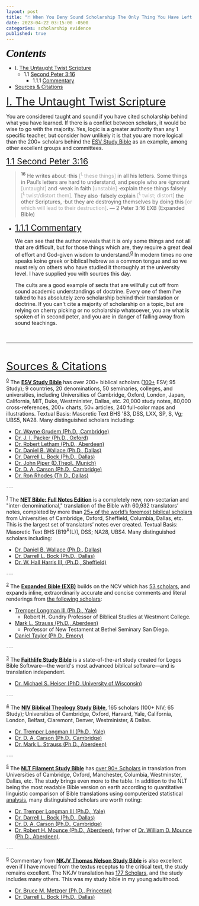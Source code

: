 ```yaml
---
layout: post
title: "🃏 When You Deny Sound Scholarship The Only Thing You Have Left Is Pride"
date: 2023-04-22 03:15:00 -0500
categories: scholarship evidence
published: true
---
```


<!-- A Guide To Spotting False Teachers And Avoiding False Assurance. -->

<a name="contents" style="font-family:'Times New Roman',Times,serif;font-style:italic;font-weight:bold;font-size:2.1em;color:black;">Contents</a>

- I. <a href="#untaught">The Untaught Twist Scripture</a>
    - 1.1 <a href="#2Peter3:16">Second Peter 3:16</a>
        - 1.1.1 <a href="#commentary">Commentary</a>
- <a href="#cite">Sources & Citations</a>

<!-- - ii.a.0. <a href="#esvsb_cite">ESV Study Bible</a>
- ii.a.1. <a href="#net_cite">NET Full Notes</a>
- ii.a.2. <a href="#exb_cite">Expanded Bible</a>
- ii.a.3. <a href="#logos_cite">Faithlife Study Bible</a>
- ii.a.4. <a href="#btsb_cite">Biblical Theology Study Bible</a>
- ii.a.5. <a href="#filament_cite">NLT Filament Study Bible</a>
- ii.a.6. <a href="#tnsb_cite">Thomas Nelson Study Bible</a> -->

<!-- Some movements within Christianity that teach Greek incorrectly are also reminiscent. -->

<!-- > <sup style="font-weight:bold;">16</sup> as also in all his letters, speaking in them of these things, in which are some things hard to understand, which the **untaught and unstable** distort, as they do also the rest of the Scriptures, to their own destruction. &mdash; 2 Peter 3:16 LSB (Legacy Standard Bible) -->

<a name="untaught" href="#contents" style="font-size:2.1em;">I. The Untaught Twist Scripture</a>

<!-- > Pride goes before destruction, and a haughty spirit before a fall. &mdash; Proverbs 16:18 ESV (English Standard Version) -->

You are considered taught and sound if you have cited scholarship behind what you have learned. If there is a conflict between scholars, it would be wise to go with the majority. Yes, logic is a greater authority than any 1 specific teacher, but consider how unlikely it is that you are more logical than the 200+ scholars behind the <a name="esvsb_notes" href="#esvsb_cite">ESV Study Bible</a> as an example, among other excellent groups and committees.

<a name="2Peter3:16" href="#contents" style="font-size:1.6em;">1.1 Second Peter 3:16</a>

> <sup style="font-weight:bold;">16</sup> He writes about ·this <span style="color:#A8A8A8;">[<sup>L</sup> these things]</span> in all his letters. Some things in Paul’s letters are hard to understand, and people who are ·ignorant <span style="color:#A8A8A8;">[untaught]</span> and ·weak in faith <span style="color:#A8A8A8;">[unstable]</span> ·explain these things falsely <span style="color:#A8A8A8;">[<sup>L</sup> twist/distort them]</span>. They also ·falsely explain <span style="color:#A8A8A8;">[<sup>L</sup> twist; distort]</span> the other Scriptures, ·but they are destroying themselves by doing this <span style="color:#A8A8A8;">[or which will lead to their destruction]</span>. &mdash; 2 Peter 3:16 EXB (Expanded Bible)

- <a name="commentary" href="#contents" style="font-size:1.6em;">1.1.1 Commentary</a>

    We can see that the author reveals that it is only some things and not all that are difficult, but for those things which are, they require a great deal of effort and God-given wisdom to understand.<sup><a name="esvsb_notes" href="#esvsb_cite">0</a></sup> In modern times no one speaks koine greek or biblical hebrew as a common tongue and so we must rely on others who have studied it thoroughly at the university level. I have supplied you with sources this day. 
    
    The cults are a good example of sects that are willfully cut off from sound academic understandings of doctrine. Every one of them I've talked to has absolutely zero scholarship behind their translation or doctrine. If you can't cite a majority of scholarship on a topic, but are relying on cherry picking or no scholarship whatsoever, you are what is spoken of in second peter, and you are in danger of falling away from sound teachings. 

<!-- > **In all his letters** shows awareness of some kind of collection of Paul’s letters, with the number unspecified here. **Some things … hard to understand** does not say that everything in Paul’s letters is hard to understand, nor does it say that anything is “impossible to understand,” but it does imply that correctly interpreting some hard passages of Scripture requires much effort and God-given wisdom. **The ignorant and unstable twist** Paul’s teachings **as they do the other Scriptures**, implying that Paul’s writings were also considered Scripture in NT times, on the same level of divine authority as the OT Scripture. Greek graphē, here translated “Scriptures,” occurs 51 times in the NT, and every time it refers to the canonical OT Scripture, and not to any other writings, except that twice (here and 1 Tim. 5:18) some NT writings are also included. This indicates that NT books written or authorized by Christ’s apostles were recognized, at a very early date, to be God’s Word. -->


<br>

---

<br>

<a name="cite" href="#contents" style="font-size:2.1em;">Sources & Citations</a>

<sup><a name="esvsb_cite" href="#contents">0</a></sup> The [**ESV Study Bible**](https://amzn.to/3WsN0Uw) has over 200+ biblical scholars ([100+](https://www.esv.org/translation/) ESV; 95 Study); 9 countries, 20 denominations, 50 seminaries, colleges, and universities, including Universities of Cambridge, Oxford, London, Japan, California, MIT, Duke, Westminister, Dallas, etc. 20,000 study notes, 80,000 cross-references, 200+ charts, 50+ articles, 240 full-color maps and illustrations. Textual Basis: Masoretic Text BHS '83, DSS, LXX, SP, S, Vg; UBS5, NA28. Many distinguished scholars including:

<!--  -->

- [Dr. Wayne Grudem (Ph.D., Cambridge)](https://youtu.be/s9e3Y2SMXag)
- [Dr. J. I. Packer (Ph.D., Oxford)](https://youtu.be/jOFsFgUUdZo)
- [Dr. Robert Letham (Ph.D., Aberdeen)](https://www.greystoneinstitute.org/robert-letham)
- [Dr. Daniel B. Wallace (Ph.D., Dallas)](https://youtu.be/NikVdhp0YFs)
- [Dr. Darrell L. Bock (Ph.D., Dallas)]()
- [Dr. John Piper (D.Theol., Munich)]()
- [Dr. D. A. Carson (Ph.D., Cambridge)](https://www.crossway.org/authors/d-a-carson/)
- [Dr. Ron Rhodes (Th.D., Dallas)]()

<span style="color:#A8A8A8;">---</span>

<sup><a name="net_cite" href="#contents">1</a></sup> The [**NET Bible: Full Notes Edition**](https://amzn.to/3WLAgbr) is a completely new, non-sectarian and "inter-denominational," translation of the Bible with 60,932 translators’ notes, completed by more than <a href="https://netbible.com/preface/">25+ of the world’s foremost biblical scholars</a> from Universities of Cambridge, Oxford, Sheffield, Columbia, Dallas, etc. This is the largest set of translators’ notes ever created. Textual Basis: Masoretic Text BHS [B19<sup>A</sup>(L)], DSS; NA28, UBS4. Many distinguished scholars including:

<!--  -->

- [Dr. Daniel B. Wallace (Ph.D., Dallas)](https://youtu.be/NikVdhp0YFs)
- [Dr. Darrell L. Bock (Ph.D., Dallas)]()
- [Dr. W. Hall Harris III, (Ph.D., Sheffield)]()

<span style="color:#A8A8A8;">---</span>

<sup><a name="exb_cite" href="#contents">2</a></sup> The [**Expanded Bible (EXB)**](https://amzn.to/3vlMXy5) builds on the NCV which has [53 scholars](https://www.gotquestions.org/New-Century-Version-NCV.html), and expands inline, extraordinarily accurate and concise comments and literal renderings from [the following scholars](https://www.biblegateway.com/versions/Expanded-Bible-EXB/):

<!--  -->

- [Tremper Longman III (Ph.D., Yale)]()
    - Robert H. Gundry Professor of Biblical Studies at Westmont College.
- [Mark L. Strauss (Ph.D., Aberdeen)]()
    - Professor of New Testament at Bethel Seminary San Diego.
- [Daniel Taylor (Ph.D., Emory)]()

<span style="color:#A8A8A8;">---</span>


<sup><a name="logos_cite" href="#contents">3</a></sup> The [**Faithlife Study Bible**](https://www.logos.com/product/36338/faithlife-study-bible?ssi=0) is a state-of-the-art study created for Logos Bible Software&mdash;the world's most advanced biblical software&mdash;and is translation independent.

<!--  -->

- [Dr. Michael S. Heiser (PhD, University of Wisconsin)](https://www.youtube.com/@DRMSH)

<span style="color:#A8A8A8;">---</span>

<sup><a name="btsb_cite" href="#contents">4</a></sup> The [**NIV Biblical Theology Study Bible**](https://amzn.to/417o3A0), 165 scholars (100+ NIV; 65 Study); Universities of Cambridge, Oxford, Harvard, Yale, California, London, Belfast, Claremont, Denver, Westminister, & Dallas. 
    
<!--  -->

- [Dr. Tremper Longman III (Ph.D., Yale)]()
- [Dr. D. A. Carson (Ph.D., Cambridge)](https://www.crossway.org/authors/d-a-carson/)
- [Dr. Mark L. Strauss (Ph.D., Aberdeen)]()

<span style="color:#A8A8A8;">---</span>

<sup><a name="filament_cite" href="#contents">5</a></sup> The [**NLT Filament Study Bible**](https://amzn.to/3CcB5Cu) has [over 90+ Scholars](https://www.tyndale.com/nlt/meet-the-scholars) in translation from Universities of Cambridge, Oxford, Manchester, Columbia, Westminster, Dallas, etc. The study brings even more to the table. In addition to the NLT being the most readable Bible version on earth according to quantitative linguistic comparison of Bible translations using computerized statistical [analysis](/assets/docs/AnalysisGBI.pdf), many distinguished scholars are worth noting:

<!--  -->

- [Dr. Tremper Longman III (Ph.D., Yale)]()
- [Dr. Darrell L. Bock (Ph.D., Dallas)]()
- [Dr. D. A. Carson (Ph.D., Cambridge)](https://www.crossway.org/authors/d-a-carson/)
- [Dr. Robert H. Mounce (Ph.D., Aberdeen)](https://www.billmounce.com/), father of [Dr. William D. Mounce (Ph.D., Aberdeen)](https://www.billmounce.com/).

<span style="color:#A8A8A8;">---</span>

<sup><a name="tnsb_cite" href="#contents">6</a></sup> Commentary from [**NKJV Thomas Nelson Study Bible**](https://amzn.to/3Lqjw6W) is also excellent even if I have moved from the textus receptus to the critical text, the study remains excellent. The NKJV translation has [177 Scholars](https://www.zeolla.org/christian/versions/misc/translators.htm), and the study includes many others. This was my study bible in my young adulthood.

<!--  -->

- [Dr. Bruce M. Metzger (Ph.D., Princeton)]()
- [Dr. Darrell L. Bock (Ph.D., Dallas)]()

<!-- <span style="color:#A8A8A8;">---</span> -->

<!-- <sup><a name="mac_cite" href="#contents">8</a></sup> I sometimes include the [**MacArthur Study Bible**](https://amzn.to/3UFP1g2) by John MacArthur. Only because he was one of my mentors teachers. While I think he is wrong on a few points, and too controversial maybe, his doctrine is still sound. -->

<script>
    var refTagger = {
        settings: {
            bibleVersion: 'ESV'
        }
    }; 

    (function(d, t) {
        var n=d.querySelector('[nonce]');
        refTagger.settings.nonce = n && (n.nonce||n.getAttribute('nonce'));
        var g = d.createElement(t), s = d.getElementsByTagName(t)[0];
        g.src = 'https://api.reftagger.com/v2/RefTagger.js';
        g.nonce = refTagger.settings.nonce;
        s.parentNode.insertBefore(g, s);
    }(document, 'script'));
</script>